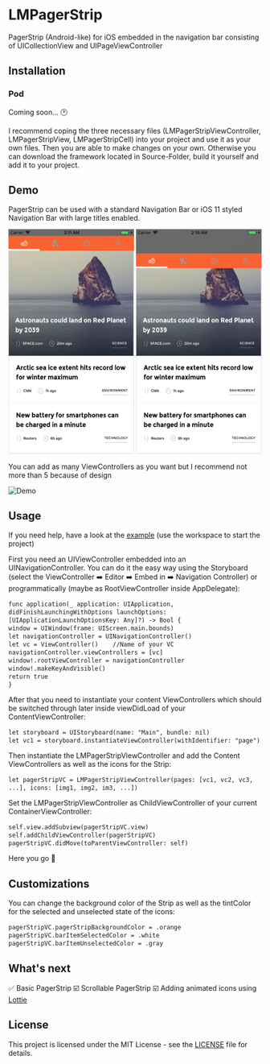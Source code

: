 # LMPagerStrip
PagerStrip (Android-like) for iOS embedded in the navigation bar consisting of UICollectionView and UIPageViewController

## Installation
### Pod
Coming soon... 🕐

I recommend coping the three necessary files (LMPagerStripViewController, LMPagerStripView, LMPagerStripCell) into your project and use it as your own files. Then you are able to make changes on your own. Otherwise you can download the framework located in Source-Folder, build it yourself and add it to your project.

## Demo
PagerStrip can be used with a standard Navigation Bar or iOS 11 styled Navigation Bar with large titles enabled.

<img src="https://github.com/lmoedl/LMPagerStrip/blob/master/Design/normal-nav-bar.png" width="250" alt="Standard NavBar"> <img src="https://github.com/lmoedl/LMPagerStrip/blob/master/Design/ios11-nav-bar.png" width="250">

You can add as many ViewControllers as you want but I recommend not more than 5 because of design

<img src="https://github.com/lmoedl/LMPagerStrip/blob/master/Design/Demo.gif" width="300" alt="Demo">

## Usage
If you need help, have a look at the [example](https://github.com/lmoedl/LMPagerStrip/tree/master/Example) (use the workspace to start the project)

First you need an UIViewController embedded into an UINavigationController. You can do it the easy way using the Storyboard (select the ViewController ➡️ Editor ➡️ Embed in ➡️ Navigation Controller) or programmatically (maybe as RootViewController inside AppDelegate):

```
func application(_ application: UIApplication, didFinishLaunchingWithOptions launchOptions: [UIApplicationLaunchOptionsKey: Any]?) -> Bool {
window = UIWindow(frame: UIScreen.main.bounds)
let navigationController = UINavigationController()
let vc = ViewController()    //Name of your VC
navigationController.viewControllers = [vc]
window!.rootViewController = navigationController
window!.makeKeyAndVisible()
return true
}
```

After that you need to instantiate your content ViewControllers which should be switched through later inside viewDidLoad of your ContentViewController:

```
let storyboard = UIStoryboard(name: "Main", bundle: nil)
let vc1 = storyboard.instantiateViewController(withIdentifier: "page")
```

Then instantiate the LMPagerStripViewController and add the Content ViewControllers as well as the icons for the Strip:

```
let pagerStripVC = LMPagerStripViewController(pages: [vc1, vc2, vc3, ...], icons: [img1, img2, im3, ...])
```

Set the LMPagerStripViewController as ChildViewController of your current ContainerViewController:

```
self.view.addSubview(pagerStripVC.view)
self.addChildViewController(pagerStripVC)
pagerStripVC.didMove(toParentViewController: self)
```

Here you go 🚀

## Customizations
You can change the background color of the Strip as well as the tintColor for the selected and unselected state of the icons:

```
pagerStripVC.pagerStripBackgroundColor = .orange
pagerStripVC.barItemSelectedColor = .white
pagerStripVC.barItemUnselectedColor = .gray
```

## What's next

✅ Basic PagerStrip
☑️ Scrollable PagerStrip
☑️ Adding animated icons using [Lottie](https://github.com/airbnb/lottie-ios)

## License


This project is licensed under the MIT License - see the [LICENSE](LICENSE) file for details.






